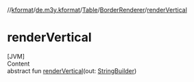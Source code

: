 //[kformat](../../../index.md)/[de.m3y.kformat](../../index.md)/[Table](../index.md)/[BorderRenderer](index.md)/[renderVertical](render-vertical.md)



# renderVertical  
[JVM]  
Content  
abstract fun [renderVertical](render-vertical.md)(out: [StringBuilder](https://kotlinlang.org/api/latest/jvm/stdlib/kotlin.text/-string-builder/index.html))  



